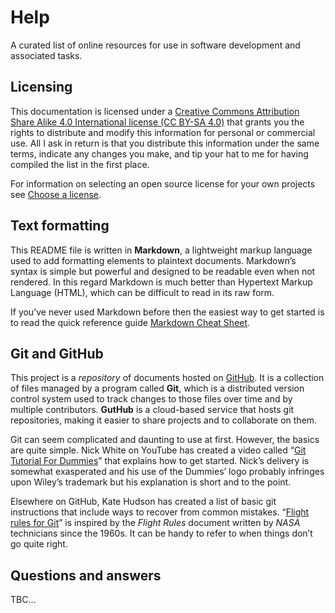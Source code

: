 # Help
A curated list of online resources for use in software development and associated tasks.

## Licensing
This documentation is licensed under a [Creative Commons Attribution Share Alike 4.0 International license (CC BY-SA 4.0)](
https://creativecommons.org/licenses/by-sa/4.0/) that grants you the rights to distribute and modify this information for personal or commercial use. All I ask in return is that you distribute this information under the same terms, indicate any changes you make, and tip your hat to me for having compiled the list in the first place.

For information on selecting an open source license for your own projects see [Choose a license](https://choosealicense.com).

## Text formatting
This README file is written in **Markdown**, a lightweight markup language used to add formatting elements to plaintext documents. Markdown’s syntax is simple but powerful and designed to be readable even when not rendered. In this regard Markdown is much better than Hypertext Markup Language (HTML), which can be difficult to read in its raw form.

If you’ve never used Markdown before then the easiest way to get started is to read the quick reference guide [Markdown Cheat Sheet](https://www.markdownguide.org/cheat-sheet/).

## Git and GitHub
This project is a *repository* of documents hosted on [GitHub](https://github.com). It is a collection of files managed by a program called **Git**, which is a distributed version control system used to track changes to those files over time and by multiple contributors. **GutHub** is a cloud-based service that hosts git repositories, making it easier to share projects and to collaborate on them.

Git can seem complicated and daunting to use at first. However, the basics are quite simple. Nick White on YouTube has created a video called “[Git Tutorial For Dummies](https://youtu.be/mJ-qvsxPHpY?si=oS7hqYT3JCGlbfOy)” that explains how to get started. Nick’s delivery is somewhat exasperated and his use of the Dummies’ logo probably infringes upon Wiley’s trademark but his explanation is short and to the point.

Elsewhere on GitHub, Kate Hudson has created a list of basic git instructions that include ways to recover from common mistakes. “[Flight rules for Git](https://github.com/k88hudson/git-flight-rules)” is inspired by the *Flight Rules* document written by *NASA* technicians since the 1960s. It can be handy to refer to when things don’t go quite right.

## Questions and answers
TBC…
